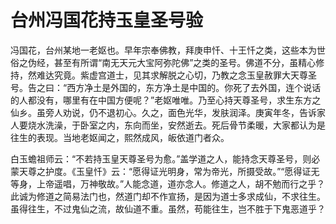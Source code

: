 # 台州冯国花持玉皇圣号验

冯国花，台州某地一老妪也。早年宗奉佛教，拜庚申忏、十王忏之类，这些本为世俗之伪经，甚至有所谓“南无天元大宝阿弥陀佛”之类的圣号。佛道不分，虽精心修持，然难达究竟。紫虚宫道士，见其求解脱之心切，乃教之念玉皇赦罪大天尊圣号。告之曰：“西方净土是外国的，东方净土是中国的。你死了去外国，连个说话的人都没有，哪里有在中国方便呢？”老妪唯唯。乃至心持天尊圣号，求生东方之仙乡。虽旁人劝说，仍不退初心。久之，面色光华，发肤润泽。庚寅年冬，告诉家人要烧水洗澡，于卧室之内，东向而坐，安然逝去。死后骨节柔暖，大家都认为是往生的表现。当地老妪闻之，熙然成风，皈依道门者众。

白玉蟾祖师云：“不若持玉皇天尊圣号为愈。”盖学道之人，能持念天尊圣号，则必蒙天尊之护度。《玉皇忏》云：“愿得证光明身，常为帝光，所摄受故。”“愿得证无等身，上帝遥唱，万神敬故。”人能念道，道亦念人。修道之人，胡不勉而行之乎？此诚为修道之简易法门也，然道门却不作宣扬，是因为道士多求成仙，不求往生。虽得往生，不过鬼仙之流，故仙道不重。虽然，苟能往生，岂不胜于下鬼恶道乎？
